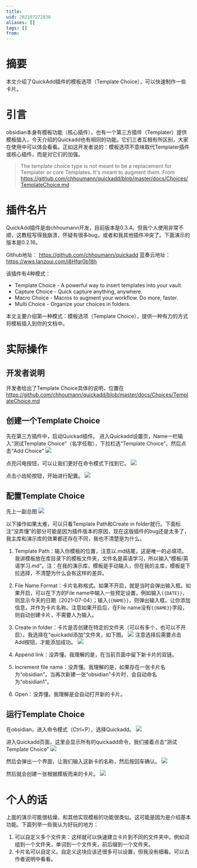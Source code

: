 ```yaml
---
title: 
uid: 202107272030
aliases: []
tags: []
from: 
---
```

# 摘要
本文介绍了QuickAdd插件的模板选项（Template Choice），可以快速制作一些卡片。

# 引言
obsidian本身有模板功能（核心插件），也有一个第三方插件（Templater）提供模板插入，今天介绍的Quickadd也有相同的功能。它们三者互相有所区别，大家在使用中可以体会看看。正如这开发者说的：模板选项不意味取代Templater插件或核心插件，而是对它们的加强。
> The template choice type is not meant to be a replacement for Templater or core Templates. It's meant to augment them. From https://github.com/chhoumann/quickadd/blob/master/docs/Choices/TemplateChoice.md 

# 插件名片
QuickAdd插件是由chhoumann开发，目前版本是0.3.4。但我个人使用非常不顺，这教程写得我崩溃，怀疑有很多bug，或者和我其他插件冲突了。下面演示的版本是0.2.16。

Github地址： https://github.com/chhoumann/quickadd
蓝奏云地址： https://wws.lanzoui.com/i8Hfqr0b18h

该插件有4种模式：
- Template Choice - A powerful way to insert templates into your vault.
- Capture Choice - Quick capture anything, anywhere.
- Macro Choice - Macros to augment your workflow. Do more, faster.
- Multi Choice - Organize your choices in folders.

本文主要介绍第一种模式：模板选项（Template Choice），提供一种有力的方式将模板插入到你的文档中。



# 实际操作
## 开发者说明
开发者给出了Template Choice具体的说明，位置在 https://github.com/chhoumann/quickadd/blob/master/docs/Choices/TemplateChoice.md

## 创建一个Template Choice
先在第三方插件中，启动Quickad插件。
进入Quickadd设置页，Name一栏输入“测试Template Choice”（名字任取），下拉栏选“Template Choice”，然后点击“Add Choice”
![](https://gitee.com/cyddgi/picture-store/raw/master/img/20210704210359.png)

点亮闪电按钮，可以让我们更好在命令模式下找到它。
![](https://gitee.com/cyddgi/picture-store/raw/master/img/20210704214345.png)


点击小齿轮按钮，开始进行配置。
![](https://gitee.com/cyddgi/picture-store/raw/master/img/20210704210751.png)

## 配置Template Choice

先上一副总图
![](https://gitee.com/cyddgi/picture-store/raw/master/img/20210704211843.png)

以下操作如果太难，可以只看Template Path和Create in folder就行。下面标注“没弄懂”的部分可能是因为插件版本的原因，现在这版插件的bug还是太多了，我主库和演示库的效果都还存在不同，我也不清楚是为什么。

1. Template Path：输入你模板的位置，注意以.md结尾，这是唯一的必填项。我讲模板放在库目录下的模板文件夹，文件名是英语学习，所以输入“模板/英语学习.md”。注：在我的演示库，模板是手动输入，但在我的主库，模板是下拉选择，不清楚为什么会有这样的差异。
2. File Name Format：卡片名称格式。如果不开启，就是当时会弹出输入框。如果开启，可以在下方的File name中输入一些预定设置，例如输入`{{DATE}}`，则显示今天的日期（2021-07-04）；输入`{{NAME}}`，则弹出输入框，让你添加信息，并作为卡片名称。注意如果开启后，在File name没有`{{NAME}}`字段，则自动创建卡片，不需要人为输入。
3. Create in folder：卡片是否创建在特定的文件夹（可以有多个，也可以不开启）。我选择在“quickadd添加”文件夹，如下图。
![](https://gitee.com/cyddgi/picture-store/raw/master/img/20210704212851.png)
注意选择后需要点击Add按钮，才能添加成功。
![](https://gitee.com/cyddgi/picture-store/raw/master/img/20210704213419.png)


4. Append link：没弄懂。我理解的是，在当前页面中留下新卡片的双链。
5. Increment file name：没弄懂。我理解的是，如果存在一张卡片名为“obsidian”，当再次新建一张“obsidian”卡片时，会自动命名为“obsidian1”。
6. Open：没弄懂。我理解是会自动打开新的卡片。

## 运行Template Choice

在obsidian，进入命令模式（Ctrl+P），选择Quickadd。
![](https://gitee.com/cyddgi/picture-store/raw/master/img/20210704214453.png)

进入Quickadd页面，这里会显示所有的quickadd命令，我们接着点击“测试Template Choice”
![](https://gitee.com/cyddgi/picture-store/raw/master/img/20210704214557.png)

然后会弹出一个界面，让我们输入这新卡的名称，然后按回车确认。
![](https://gitee.com/cyddgi/picture-store/raw/master/img/20210704214700.png)

然后就会创建一张根据模板而来的卡片。
![](https://gitee.com/cyddgi/picture-store/raw/master/img/20210704214736.png)

# 个人的话
上面的演示可能很枯燥，和其他实现模板的功能很类似。这可能是因为是介绍基本功能。下面列举一些我认为好玩的地方：
1. 可以自定义多个文件夹：这样就可以快速建立卡片到不同的文件夹中。例如词组到一个文件夹，单词到一个文件夹，前后缀到一个文件夹。
2. 卡片名可以自定义。自定义这块应该还很多可以设置，但我没有细看。可以去作者说明中看看。


